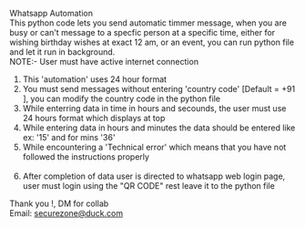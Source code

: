 Whatsapp Automation <br>
This python code lets you send automatic timmer message, when you are busy or can't message to a specfic person at a specific time, either for wishing birthday wishes at exact 12 am, or an event, you can run python file and let it run in background. 
<BR>
NOTE:- User must have active internet connection<br> 
1. This 'automation' uses 24 hour format <br>
2. You must send messages <underline>without entering 'country code'</underline> [Default = +91 ], you can modify the country code in the python file <br>
3. While enterring data in time in hours and secounds, the user must use 24 hours format which displays at top <br>
4. While entering data in hours and minutes the data should be entered like ex: '15' and for mins '36' <br>
5. While encountering a 'Technical error' which means that you have not followed the instructions properly <br> <br>
6. After completion of data user is directed to whatsapp web login page, user must login using the "QR CODE" rest leave it to the python file

Thank you !, DM for collab  <br>
Email: securezone@duck.com
